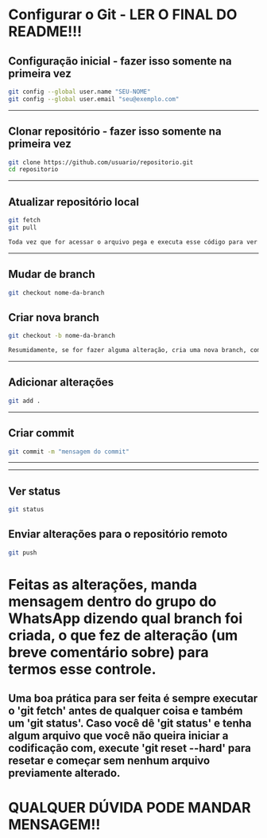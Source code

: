 # Configurar o Git - LER O FINAL DO README!!!

## Configuração inicial - fazer isso somente na primeira vez
```bash
git config --global user.name "SEU-NOME"
git config --global user.email "seu@exemplo.com"
```

---

## Clonar repositório - fazer isso somente na primeira vez
```bash
git clone https://github.com/usuario/repositorio.git
cd repositorio
```

---

## Atualizar repositório local
```bash
git fetch
git pull

Toda vez que for acessar o arquivo pega e executa esse código para ver se teve alguma outra alteração feita, se tiver, da um 'git pull' para puxar ele
```

---

## Mudar de branch
```bash
git checkout nome-da-branch
```

## Criar nova branch
```bash
git checkout -b nome-da-branch

Resumidamente, se for fazer alguma alteração, cria uma nova branch, comenta no WhatsApp que criou uma nova branch + o nome dela e boa
```

---

## Adicionar alterações
```bash
git add .
```

---

## Criar commit
```bash
git commit -m "mensagem do commit"
```

---

---

## Ver status
```bash
git status
```

## Enviar alterações para o repositório remoto
```bash
git push
```

# Feitas as alterações, manda mensagem dentro do grupo do WhatsApp dizendo qual branch foi criada, o que fez de alteração (um breve comentário sobre) para termos esse controle.
## Uma boa prática para ser feita é sempre executar o 'git fetch' antes de qualquer coisa e também um 'git status'. Caso você dê 'git status' e tenha algum arquivo que você não queira iniciar a codificação com, execute 'git reset --hard' para resetar e começar sem nenhum arquivo previamente alterado.

# QUALQUER DÚVIDA PODE MANDAR MENSAGEM!!
